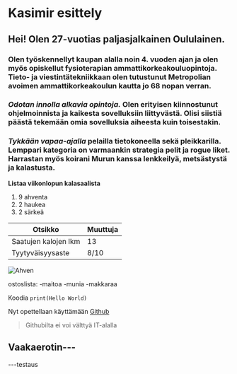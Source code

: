 # Kasimir esittely

## Hei! Olen 27-vuotias paljasjalkainen Oululainen.

### **Olen työskennellyt** kaupan alalla noin 4. vuoden ajan ja olen myös opiskellut fysioterapian ammattikorkeakouluopintoja. Tieto- ja viestintätekniikkaan olen tutustunut Metropolian avoimen ammattikorkeakoulun kautta jo 68 nopan verran.

### *Odotan innolla alkavia opintoja.* Olen erityisen kiinnostunut ohjelmoinnista ja kaikesta sovelluksiin liittyvästä. Olisi siistiä päästä tekemään omia sovelluksia aiheesta kuin toisestakin.

### *Tykkään vapaa-ajalla* pelailla tietokoneella sekä pleikkarilla. Lemppari kategoria on varmaankin strategia pelit ja rogue liket. Harrastan myös koirani Murun kanssa lenkkeilyä, metsästystä ja kalastusta. 



**Listaa viikonlopun kalasaalista**
1. 9 ahventa
2. 2 haukea
3. 2 särkeä

| Otsikko | Muuttuja |
-----------|-----------
| Saatujen kalojen lkm | 13 |
| Tyytyväisyysaste | 8/10 |


![Ahven](https://s3.animalia.bio/animals/photos/full/original/d31491-yellow-perch-perca-flavescens.webp "Ahven")

ostoslista:
-maitoa
-munia
-makkaraa

Koodia ```print(Hello World)```

Nyt opettellaan käyttämään [Github](https://github.com)

>Githubilta ei voi välttyä IT-alalla

Vaakaerotin---
---
---testaus










